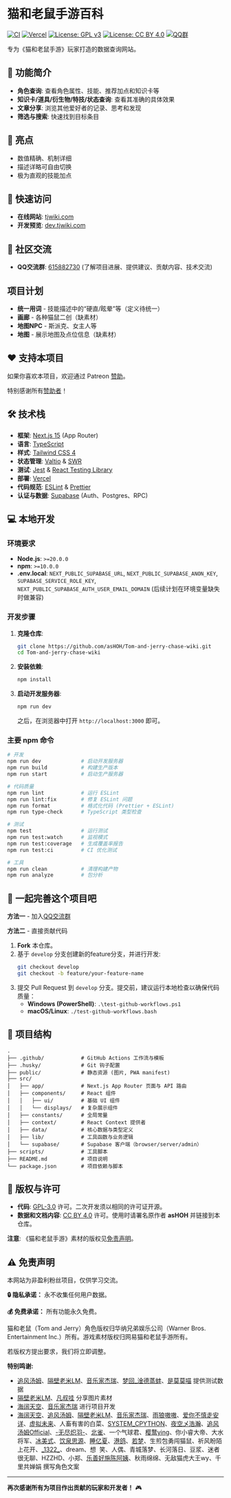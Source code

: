 # 猫和老鼠手游百科

[![CI](https://github.com/asHOH/Tom-and-jerry-chase-wiki/actions/workflows/ci.yml/badge.svg)](https://github.com/asHOH/Tom-and-jerry-chase-wiki/actions/workflows/ci.yml)
[![Vercel](https://img.shields.io/badge/Deploy-Vercel-black?logo=vercel&logoColor=white)](https://tjwiki.com)
[![License: GPL v3](https://img.shields.io/badge/License-GPLv3-blue.svg)](https://www.gnu.org/licenses/gpl-3.0)
[![License: CC BY 4.0](https://img.shields.io/badge/License-CC%20BY%204.0-lightgrey.svg)](https://creativecommons.org/licenses/by/4.0/)
[![QQ群](https://img.shields.io/badge/QQ群-615882730-brightgreen?logo=tencentqq&logoColor=white)](https://qun.qq.com/universal-share/share?ac=1&authKey=%2BgPPblp3JfnQP2o3BI5PO1NmwvsNciCCaVCtSI9T6RAbv6yV2QHzzjz6gwY%2Bva9U&busi_data=eyJncm91cENvZGUiOiI2MTU4ODI3MzAiLCJ0b2tlbiI6Ijg3Ym9kMk9HTUVFTnJSU25GU2JCdWJoNEwxNGNOUlhWMGgvK3lMTWRGdy80Z0FnaUd4Yy9LYkZsYUJ5ZStTbUgiLCJ1aW4iOiIyOTAxODMzMjI1In0%3D&data=0yzCZAnaW0ZOxf01YibLkPBLkN17DRX2fS1NGi5Nndx2Qq2DMFDdWr1pxH3J8F9RefUGjWh_Zel5Rfjy-dPZ2A&svctype=4&tempid=h5_group_info)

专为《猫和老鼠手游》玩家打造的数据查询网站。

## 📱 功能简介

- **角色查询**: 查看角色属性、技能、推荐加点和知识卡等
- **知识卡/道具/衍生物/特技/状态查询**: 查看其准确的具体效果
- **文章分享**: 浏览其他爱好者的记录、思考和发现
- **筛选与搜索**: 快速找到目标条目

## 🌟 亮点

- 数值精确、机制详细
- 描述详略可自由切换
- 极为直观的技能加点

## 🚀 快速访问

- **在线网站**: [tjwiki.com](https://tjwiki.com)
- **开发预览**: [dev.tjwiki.com](https://dev.tjwiki.com)

## 💬 社区交流

- **QQ交流群**: [615882730](https://qun.qq.com/universal-share/share?ac=1&authKey=%2BgPPblp3JfnQP2o3BI5PO1NmwvsNciCCaVCtSI9T6RAbv6yV2QHzzjz6gwY%2Bva9U&busi_data=eyJncm91cENvZGUiOiI2MTU4ODI3MzAiLCJ0b2tlbiI6Ijg3Ym9kMk9HTUVFTnJSU25GU2JCdWJoNEwxNGNOUlhWMGgvK3lMTWRGdy80Z0FnaUd4Yy9LYkZsYUJ5ZStTbUgiLCJ1aW4iOiIyOTAxODMzMjI1In0%3D&data=0yzCZAnaW0ZOxf01YibLkPBLkN17DRX2fS1NGi5Nndx2Qq2DMFDdWr1pxH3J8F9RefUGjWh_Zel5Rfjy-dPZ2A&svctype=4&tempid=h5_group_info) (了解项目进展、提供建议、贡献内容、技术交流)

## 项目计划

- **统一用词** - 技能描述中的“硬直/眩晕”等（定义待统一）
- **画廊** - 各种猫鼠二创（缺素材）
- **地图NPC** - 斯派克、女主人等
- **地图** - 展示地图及点位信息（缺素材）

## ❤️ 支持本项目

如果你喜欢本项目，欢迎通过 Patreon [赞助](https://patreon.com/asHOH)。

特别感谢所有[赞助者](SPONSORS.md)！

## 🛠️ 技术栈

- **框架**: [Next.js 15](https://nextjs.org/) (App Router)
- **语言**: [TypeScript](https://www.typescriptlang.org/)
- **样式**: [Tailwind CSS 4](https://tailwindcss.com/)
- **状态管理**: [Valtio](https://valtio.pmnd.rs/) & [SWR](https://swr.vercel.app/)
- **测试**: [Jest](https://jestjs.io/) & [React Testing Library](https://testing-library.com/)
- **部署**: [Vercel](https://vercel.com/)
- **代码规范**: [ESLint](https://eslint.org/) & [Prettier](https://prettier.io/)
- **认证与数据**: [Supabase](https://supabase.com/) (Auth、Postgres、RPC)

## 💻 本地开发

### 环境要求

- **Node.js**: `>=20.0.0`
- **npm**: `>=10.0.0`
- **.env.local**: `NEXT_PUBLIC_SUPABASE_URL`, `NEXT_PUBLIC_SUPABASE_ANON_KEY`, `SUPABASE_SERVICE_ROLE_KEY`, `NEXT_PUBLIC_SUPABASE_AUTH_USER_EMAIL_DOMAIN` (后续计划在环境变量缺失时做兼容)

### 开发步骤

1.  **克隆仓库**:

    ```bash
    git clone https://github.com/asHOH/Tom-and-jerry-chase-wiki.git
    cd Tom-and-jerry-chase-wiki
    ```

2.  **安装依赖**:

    ```bash
    npm install
    ```

3.  **启动开发服务器**:
    ```bash
    npm run dev
    ```
    之后，在浏览器中打开 `http://localhost:3000` 即可。

### 主要 npm 命令

```bash
# 开发
npm run dev             # 启动开发服务器
npm run build           # 构建生产版本
npm run start           # 启动生产服务器

# 代码质量
npm run lint            # 运行 ESLint
npm run lint:fix        # 修复 ESLint 问题
npm run format          # 格式化代码 (Prettier + ESLint)
npm run type-check      # TypeScript 类型检查

# 测试
npm test                # 运行测试
npm run test:watch      # 监视模式
npm run test:coverage   # 生成覆盖率报告
npm run test:ci         # CI 优化测试

# 工具
npm run clean           # 清理构建产物
npm run analyze         # 包分析
```

## 🤝 一起完善这个项目吧

**方法一** - 加入[QQ交流群](#-社区交流)

**方法二** - 直接贡献代码

1.  **Fork** 本仓库。
2.  基于 `develop` 分支创建新的feature分支，并进行开发:
    ```bash
    git checkout develop
    git checkout -b feature/your-feature-name
    ```
3.  提交 Pull Request 到 `develop` 分支。提交前，建议运行本地检查以确保代码质量：
    - **Windows (PowerShell)**: `.\test-github-workflows.ps1`
    - **macOS/Linux**: `./test-github-workflows.bash`

## 📁 项目结构

```
.
├── .github/            # GitHub Actions 工作流与模板
├── .husky/             # Git 钩子配置
├── public/             # 静态资源 (图片, PWA manifest)
├── src/
│   ├── app/            # Next.js App Router 页面与 API 路由
│   ├── components/     # React 组件
│   │   ├── ui/         # 基础 UI 组件
│   │   └── displays/   # 复杂展示组件
│   ├── constants/      # 全局常量
│   ├── context/        # React Context 提供者
│   ├── data/           # 核心数据与类型定义
│   ├── lib/            # 工具函数与业务逻辑
│   └── supabase/       # Supabase 客户端（browser/server/admin）
├── scripts/            # 工具脚本
├── README.md           # 项目说明
└── package.json        # 项目依赖与脚本
```

## 📄 版权与许可

- **代码**: [GPL-3.0](./LICENSE-GPL) 许可。二次开发须以相同的许可证开源。
- **数据和文档内容**: [CC BY 4.0](./LICENSE-CC-BY) 许可。使用时请署名原作者 **asHOH** 并链接到本仓库。

**注意**: 《猫和老鼠手游》素材的版权见[免责声明](#️-免责声明)。

## ⚠️ 免责声明

本网站为非盈利粉丝项目，仅供学习交流。

**🔒 隐私承诺：** 永不收集任何用户数据。

**💰 免费承诺：** 所有功能永久免费。

猫和老鼠（Tom and Jerry）角色版权归华纳兄弟娱乐公司（Warner Bros. Entertainment Inc.）所有。游戏素材版权归网易猫和老鼠手游所有。

若版权方提出要求，我们将立即调整。

**特别鸣谢:**

<!-- prettier-ignore -->
- [追风汤姆](https://space.bilibili.com/3493135485241940)、[隔壁老米LM](https://space.bilibili.com/3493090618771682)、[音乐家杰瑞](https://github.com/ConductorJerry)、[梦回\_淦德蒸蚌](https://space.bilibili.com/1193776217)、[是莫莫喵](https://space.bilibili.com/443541296) 提供测试数据
- [隔壁老米LM](https://space.bilibili.com/3493090618771682)、[凡叔哇](https://space.bilibili.com/273122087) 分享图片素材
- [海阔天空](https://github.com/3swordman)、[音乐家杰瑞](https://github.com/ConductorJerry) 进行项目开发
- [海阔天空](https://github.com/3swordman)、[追风汤姆](https://space.bilibili.com/3493135485241940)、[隔壁老米LM](https://space.bilibili.com/3493090618771682)、[音乐家杰瑞](https://github.com/ConductorJerry)、[雨狼嗷嗷](https://space.bilibili.com/3546721078479411)、[爱你不慎走安详](https://space.bilibili.com/3493083362625926)、[虚拟未来](https://space.bilibili.com/489570540)、人畜有害的白菜、[SYSTEM\_CPYTHON](https://space.bilibili.com/2060407817)、[夜空乄浩瀚](https://space.bilibili.com/3546658333788386)、[追风汤姆Official](https://space.bilibili.com/1060009579)、[-无尽炽羽-](https://space.bilibili.com/3493104889891012)、[北雀](https://space.bilibili.com/510324311)、一个气球君、[樱鹜ying](https://space.bilibili.com/1441596139)、你小睿大帝、大水将军、[冰美式](https://space.bilibili.com/439320147)、[饮泉思源](https://zh.moegirl.org.cn/User:Yqsychzs)、[睡亿夏](https://space.bilibili.com/1350743315)、[港鸽](https://space.bilibili.com/431678062)、[若梦](https://space.bilibili.com/3537122405386648)、生煎包勇闯猫鼠、祈风盼陌上花开、[\_1322\_](https://space.bilibili.com/508985250)、dream、想&nbsp;&nbsp;笑、人偶、青城落梦、长河落日、豆浆、迷者很无聊、HZZHD、小郑、[乐善好施陈阿姨](https://space.bilibili.com/418408689)、秋雨绵绵、无敌猫虎大王wy、千里共婵娟 撰写角色文案

---

**再次感谢所有为项目作出贡献的玩家和开发者！** 🎮
